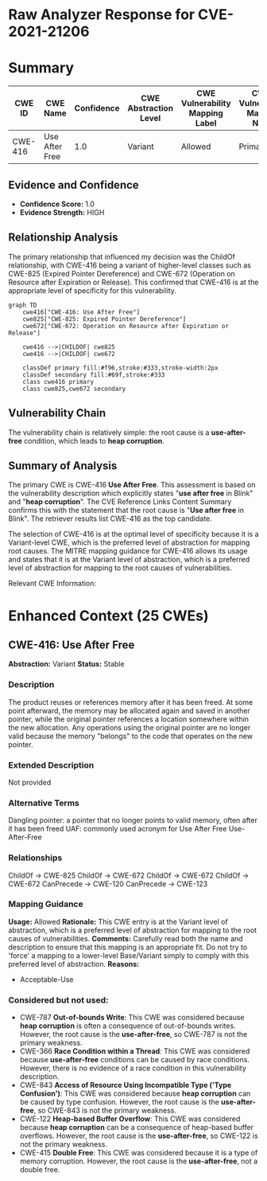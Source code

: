 # Raw Analyzer Response for CVE-2021-21206

# Summary
| CWE ID | CWE Name | Confidence | CWE Abstraction Level | CWE Vulnerability Mapping Label | CWE-Vulnerability Mapping Notes |
|---|---|---|---|---|---|
| CWE-416 | Use After Free | 1.0 | Variant | Allowed | Primary CWE |

## Evidence and Confidence

*   **Confidence Score:** 1.0
*   **Evidence Strength:** HIGH

## Relationship Analysis
The primary relationship that influenced my decision was the ChildOf relationship, with CWE-416 being a variant of higher-level classes such as CWE-825 (Expired Pointer Dereference) and CWE-672 (Operation on Resource after Expiration or Release). This confirmed that CWE-416 is at the appropriate level of specificity for this vulnerability.

```mermaid
graph TD
    cwe416["CWE-416: Use After Free"]
    cwe825["CWE-825: Expired Pointer Dereference"]
    cwe672["CWE-672: Operation on Resource after Expiration or Release"]

    cwe416 -->|CHILDOF| cwe825
    cwe416 -->|CHILDOF| cwe672

    classDef primary fill:#f96,stroke:#333,stroke-width:2px
    classDef secondary fill:#69f,stroke:#333
    class cwe416 primary
    class cwe825,cwe672 secondary
```

## Vulnerability Chain
The vulnerability chain is relatively simple: the root cause is a **use-after-free** condition, which leads to **heap corruption**.

## Summary of Analysis
The primary CWE is CWE-416 **Use After Free**. This assessment is based on the vulnerability description which explicitly states "**use after free** in Blink" and "**heap corruption**". The CVE Reference Links Content Summary confirms this with the statement that the root cause is "**Use after free** in Blink". The retriever results list CWE-416 as the top candidate.

The selection of CWE-416 is at the optimal level of specificity because it is a Variant-level CWE, which is the preferred level of abstraction for mapping root causes. The MITRE mapping guidance for CWE-416 allows its usage and states that it is at the Variant level of abstraction, which is a preferred level of abstraction for mapping to the root causes of vulnerabilities.

Relevant CWE Information:

# Enhanced Context (25 CWEs)

## CWE-416: Use After Free
**Abstraction:** Variant
**Status:** Stable

### Description
The product reuses or references memory after it has been freed. At some point afterward, the memory may be allocated again and saved in another pointer, while the original pointer references a location somewhere within the new allocation. Any operations using the original pointer are no longer valid because the memory "belongs" to the code that operates on the new pointer.

### Extended Description
Not provided

### Alternative Terms
Dangling pointer: a pointer that no longer points to valid memory, often after it has been freed
UAF: commonly used acronym for Use After Free
Use-After-Free

### Relationships
ChildOf -> CWE-825
ChildOf -> CWE-672
ChildOf -> CWE-672
ChildOf -> CWE-672
CanPrecede -> CWE-120
CanPrecede -> CWE-123

### Mapping Guidance
**Usage:** Allowed
**Rationale:** This CWE entry is at the Variant level of abstraction, which is a preferred level of abstraction for mapping to the root causes of vulnerabilities.
**Comments:** Carefully read both the name and description to ensure that this mapping is an appropriate fit. Do not try to 'force' a mapping to a lower-level Base/Variant simply to comply with this preferred level of abstraction.
**Reasons:**
- Acceptable-Use

### Considered but not used:
- CWE-787 **Out-of-bounds Write**: This CWE was considered because **heap corruption** is often a consequence of out-of-bounds writes. However, the root cause is the **use-after-free**, so CWE-787 is not the primary weakness.
- CWE-366 **Race Condition within a Thread**: This CWE was considered because **use-after-free** conditions can be caused by race conditions. However, there is no evidence of a race condition in this vulnerability description.
- CWE-843 **Access of Resource Using Incompatible Type ('Type Confusion')**: This CWE was considered because **heap corruption** can be caused by type confusion. However, the root cause is the **use-after-free**, so CWE-843 is not the primary weakness.
- CWE-122 **Heap-based Buffer Overflow**: This CWE was considered because **heap corruption** can be a consequence of heap-based buffer overflows. However, the root cause is the **use-after-free**, so CWE-122 is not the primary weakness.
- CWE-415 **Double Free**: This CWE was considered because it is a type of memory corruption. However, the root cause is the **use-after-free**, not a double free.